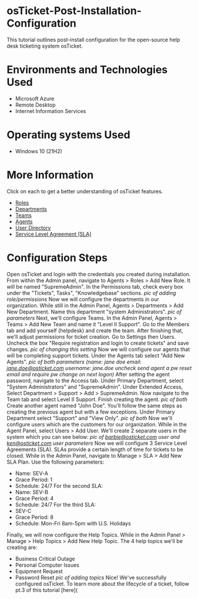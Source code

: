 # osTicket-Post-Installation-Configuration
This tutorial outlines post-install configuration for the open-source help desk ticketing system osTicket.
# Environments and Technologies Used
+ Microsoft Azure
+ Remote Desktop
+ Internet Information Services
# Operating systems Used
+ Windows 10 (21H2)
# More Information
Click on each to get a better understanding of osTicket features.
+ [Roles](https://docs.osticket.com/en/latest/Admin/Agents/Roles.html)
+ [Departments](https://docs.osticket.com/en/latest/Admin/Agents/Departments.html)
+ [Teams](https://docs.osticket.com/en/latest/Admin/Agents/Teams.html)
+ [Agents](https://docs.osticket.com/en/latest/Admin/Agents/Agents.html)
+ [User Directory](https://docs.osticket.com/en/latest/Agent/Users/User%20Directory.html)
+ [Service Level Agreement (SLA)](https://docs.osticket.com/en/latest/Admin/Manage/SLA%20Plans.html)
# Configuration Steps
Open osTicket and login with the credentials you created during installation. From within the Admin panel, navigate to Agents > Roles > Add New Role. It will be named "SupremeAdmin". In the Permissions tab, check every box under the "Tickets", Tasks", "Knowledgebase" sections.
*pic of adding role/permissions*
Now we will configure the departments in our organization. While still in the Admin Panel, Agents > Departments > Add New Department. Name this department "system Administrators". 
*pic of parameters*
Next, we'll configure Teams. In the Admin Panel, Agents > Teams > Add New Team and name it "Level II Support". Go to the Members tab and add yourself (helpdesk) and create the team. After finishing that, we'll adjust permissions for ticket creation. Go to Settings then Users. Uncheck the box "Require registration and login to create tickets" and save changes.
*pic of changing this setting*
Now we will configure our agents that will be completing support tickets. Under the Agents tab select "Add New Agents". 
*pic of both parameters (name: jane doe email: jane.doe@osticket.com username: jane.doe uncheck send agent a pw reset email and require pw change on next logon)*
After setting the agent password, navigate to the Access tab. Under Primary Department, select "System Administrators" and "SupremeAdmin". Under Extended Access, Select Department > Support > Add > SupremeAdmin. Now navigate to the Team tab and select Level II Support. Finish creating the agent.
*pic of both*
Create another agent named "John Doe". You'll follow the same steps as creating the previous agent but with a few exceptions. Under Primary Department select "Support" and "View Only". 
*pic of both*
Now we'll configure users which are the customers for our organization. While in the Agent Panel, select Users > Add User. We'll create 2 separate users in the system which you can see below:
*pic of barbie@osticket.com user and ken@osticket.com user parameters*
Now we will configure 3 Service Level Agreements (SLA). SLAs provide a certain length of time for tickets to be closed. While in the Admin Panel, navigate to Manage > SLA > Add New SLA Plan. Use the following parameters:
+ Name: SEV-A
+ Grace Period: 1
+ Schedule: 24/7
For the second SLA:
+ Name: SEV-B
+ Grace Period: 4
+ Schedule: 24/7
For the third SLA:
+ SEV-C
+ Grace Period: 8
+ Schedule: Mon-Fri 8am-5pm with U.S. Holidays

Finally, we will now configure the Help Topics. While in the Admin Panel > Manage > Help Topics > Add New Help Topic. The 4 help topics we'll be creating are:
+ Business Critical Outage
+ Personal Computer Issues
+ Equipment Request
+ Password Reset
*pic of adding topics*
Nice! We've successfully configured osTicket. To learn more about the lifecycle of a ticket, follow pt.3 of this tutorial [here](
